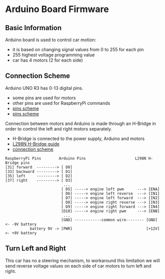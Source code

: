 # Arduino Board Firmware

## Basic Information
Arduino board is used to control car motion:
- it is based on changing signal values from 0 to 255 for each pin
- 255 highest voltage programming value
- car has 4 motors (2 for each side)

## Connection Scheme
Arduino UNO R3 has 0-13 digital pins.
- some pins are used for motors
- other pins are used for RaspberryPi commands
- [pins scheme](https://docs.arduino.cc/hardware/uno-rev3/)
- [pins scheme](https://robu.in/arduino-pin-configuration/)

Connection between motors and Arduino is made through an H-Bridge in order to control the left and right motors separately.
- H-Bridge is connected to the power supply, Arduino and motors
- [L298N H-Bridge guide](https://www.bluetin.io/guides/l298n-h-bridge-dc-motor-driver-guide/)
- [connection scheme](https://howtomechatronics.com/tutorials/arduino/arduino-dc-motor-control-tutorial-l298n-pwm-h-bridge/)

```
RaspberryPi Pins        Arduino Pins                      L298N H-Bridge pins
[31] forward  ---------> [ D0]
[33] backward ---------> [ D1]
[35] left     ---------> [ D2]
[37] right    ---------> [ D3]
                          ...
                         [ D5] -----> engine left pwm      ---> [ENA]
                         [ D6] -----> engine left reverse  ---> [IN1]
                         [ D7] -----> engine left forward  ---> [IN2]
                         [ D8] -----> engine right reverse ---> [IN3]
                         [ D9] -----> engine right forward ---> [IN4]
                         [D10] -----> engine right pwm     ---> [ENB]
                          ...
                         [GND] ------------common wire-------- [GND]  <- -9V battery
           battery 9V -> [PWR]                                 [+12V] <- +9V battery
```

## Turn Left and Right
This car has no a steering mechanism, to workaround this limitation we will send reverse voltage values on each side of car motors to turn left and right.
